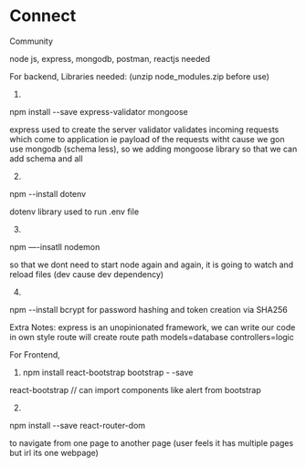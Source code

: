 # Connect
Community

node js, express, mongodb, postman, reactjs needed

For backend, Libraries needed:
(unzip node_modules.zip before use)

1.
npm install --save express-validator mongoose 

express used to create the server
validator validates incoming requests which come to application ie payload of the requests witht 
cause we gon use mongodb (schema less), so we adding mongoose library so that we can add schema and all

2.
npm --install dotenv

dotenv library used to run .env file

3.
npm —-insatll nodemon

so that we dont need to start node again and again, it is going to watch and reload files
(dev cause dev dependency)

4.
npm --install bcrypt
for password hashing and token creation via SHA256

Extra Notes:
express is an unopinionated framework, we can write our code in own style
route will create route path
models=database
controllers=logic

For Frontend,

1. npm install react-bootstrap bootstrap - -save

react-bootstrap // can import components like alert from 
bootstrap 

2.
npm install --save react-router-dom

to navigate from one page to another page (user feels it has multiple pages but irl its one webpage)
